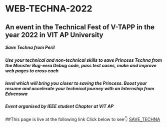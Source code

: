 # WEB-TECHNA-2022

## An event in the Technical Fest of V-TAPP in the year 2022 in VIT AP University


##### Save Techna from Peril
##### Use your technical and non-technical skills to save Princess Techna from the Monster Bug-eera Debug code, pass test cases, make and improve web pages to cross each 
##### level which will bring you closer to saving the Princess. Boost your resume and accelerate your technical journey with an Internship from Edvenswa

##### Event organised by IEEE student Chapter at VIT AP

##This page is live at the following link
Click below to see👇
[SAVE_TECHNA]()
